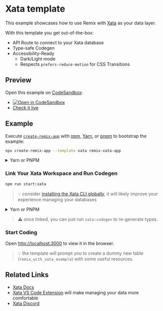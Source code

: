 # Xata template

This example showcases how to use Remix with [Xata](https://xata.io) as your data layer.

With this template you get out-of-the-box:

- API Route to connect to your Xata database
- Type-safe Codegen
- Accessibility-Ready
  - Dark/Light mode
  - Respects `prefers-reduce-motion` for CSS Transitions

## Preview

Open this example on [CodeSandbox](https://codesandbox.com):

- [![Open in CodeSandbox](https://codesandbox.io/static/img/play-codesandbox.svg)](https://codesandbox.io/s/github/remix-run/remix/tree/main/examples/xata)
- [Check it live](https://remix-with-xata.netlify.app)

## Example

Execute [`create-remix-app`](https://github.com/vercel/next.js/tree/canary/packages/create-remix-app) with [npm](https://docs.npmjs.com/cli/init), [Yarn](https://yarnpkg.com/lang/en/docs/cli/create/), or [pnpm](https://pnpm.io) to bootstrap the example:

```sh
npx create-remix-app --template xata remix-xata-app

```

<details>
<summary> Yarn or PNPM</summary>

```sh
yarn create remix-app --template xata remix-xata-app
```

```sh
pnpm create remix-app --template xata remix-xata-app
```

</details>

### Link Your Xata Workspace and Run Codegen

```sh
npm run start:xata
```

> 💡 consider [installing the Xata CLI globally](https://xata.io/docs/cli/getting-started), it will likely improve your experience managing your databases


<details>
<summary> Yarn or PNPM</summary>

```sh
yarn start:xata
```

```sh
pnpm run start:xata
```

</details>

> ⚠️ once linked, you can just run `xata:codegen` to re-generate types.

### Start Coding

Open [http://localhost:3000](http://localhost:3000) to view it in the browser.

> 💡 the template will prompt you to create a dummy new table (`remix_with_xata_example`) with some useful resources.

## Related Links

- [Xata Docs](https://xata.io/docs)
- [Xata VS Code Extension](https://marketplace.visualstudio.com/items?itemName=xata.xata) will make managing your data more comfortable
- [Xata Discord](https://xata.io/discord)
